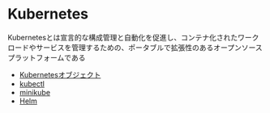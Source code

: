 # Kubernetes
Kubernetesとは宣言的な構成管理と自動化を促進し、コンテナ化されたワークロードやサービスを管理するための、ポータブルで拡張性のあるオープンソースプラットフォームである

- [Kubernetesオブジェクト](./object.md)
- [kubectl](./kubectl.md)
- [minikube](./minikube.md)
- [Helm](./helm.md)
